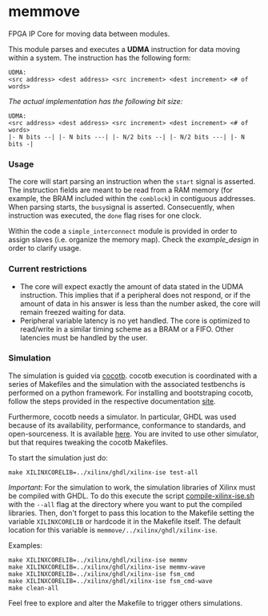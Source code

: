 # memmove
FPGA IP Core for moving data between modules.

This module parses and executes a **UDMA** instruction for data moving within a system.
The instruction has the following form:

```
UDMA:
<src address> <dest address> <src increment> <dest increment> <# of words>

```

_The actual implementation has the following bit size:_

```
UDMA:
<src address> <dest address> <src increment> <dest increment> <# of words>
|- N bits --| |- N bits ---| |- N/2 bits --| |- N/2 bits ---| |- N bits -|

```

### Usage
The core will start parsing an instruction when the `start` signal is asserted. The instruction fields are meant to be read from a RAM memory (for example, the BRAM included within the `comblock`) in contiguous addresses.
When parsing starts, the `busy`signal is asserted. Consecuently, when instruction was executed, the `done` flag rises for one clock.

Within the code a `simple_interconnect` module is provided in order to assign slaves (i.e. organize the memory map). Check the _example_design_ in order to clarify usage.

### Current restrictions
* The core will expect exactly the amount of data stated in the UDMA instruction. This implies that if a peripheral does not respond, or if the amount of data in his answer is less than the number asked, the core will remain freezed waiting for data.
* Peripheral variable latency is no yet handled. The core is optimized to read/write in a similar timing scheme as a BRAM or a FIFO. Other latencies must be handled by the user. 

### Simulation

The simulation is guided via [cocotb](https://github.com/potentialventures/cocotb). 
cocotb execution is coordinated with a series of Makefiles and the simulation with the associated testbenchs is performed on a python framework. For installing and bootstraping cocotb, follow the steps provided in the respective documentation [site](https://cocotb.readthedocs.io/en/latest/quickstart.html).

Furthermore, cocotb needs a simulator. In particular, GHDL was used because of its availability, performance, conformance to standards, and open-sourceness. It is available [here](https://github.com/ghdl/ghdl). You are invited to use other simulator, but that requires tweaking the cocotb Makefiles.

To start the simulation just do:

```
make XILINXCORELIB=../xilinx/ghdl/xilinx-ise test-all
```

*Important*: For the simulation to work, the simulation libraries of Xilinx must be compiled with GHDL. To do this execute the script [compile-xilinx-ise.sh](https://github.com/ghdl/ghdl/tree/master/libraries/vendors) with the `--all` flag at the directory where you want to put the compiled libraries.
Then, don't forget to pass this location to the Makefile setting the variable `XILINXCORELIB` or hardcode it in the Makefile itself. The default location for this variable is `memmove/../xilinx/ghdl/xilinx-ise`.

Examples:
```
make XILINXCORELIB=../xilinx/ghdl/xilinx-ise memmv
make XILINXCORELIB=../xilinx/ghdl/xilinx-ise memmv-wave
make XILINXCORELIB=../xilinx/ghdl/xilinx-ise fsm_cmd
make XILINXCORELIB=../xilinx/ghdl/xilinx-ise fsm_cmd-wave
make clean-all
```

Feel free to explore and alter the Makefile to trigger others simulations.